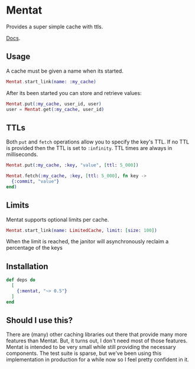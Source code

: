 # Mentat

Provides a super simple cache with ttls.

[Docs](https://hexdocs.pm/mentat).

## Usage

A cache must be given a name when its started.

```elixir
Mentat.start_link(name: :my_cache)
```

After its been started you can store and retrieve values:

```elixir
Mentat.put(:my_cache, user_id, user)
user = Mentat.get(:my_cache, user_id)
```

## TTLs

Both `put` and `fetch` operations allow you to specify the key's TTL. If no
TTL is provided then the TTL is set to `:infinity`. TTL times are always
in milliseconds.

```elixir
Mentat.put(:my_cache, :key, "value", [ttl: 5_000])

Mentat.fetch(:my_cache, :key, [ttl: 5_000], fn key ->
  {:commit, "value"}
end)
```

## Limits

Mentat supports optional limits per cache.

```elixir
Mentat.start_link(name: LimitedCache, limit: [size: 100])
```

When the limit is reached, the janitor will asynchronously reclaim a percentage of the keys

## Installation

```elixir
def deps do
  [
    {:mentat, "~> 0.5"}
  ]
end
```

## Should I use this?

There are (many) other caching libraries out there that provide many more features
than Mentat. But, it turns out, I don't need most of those features. Mentat is
intended to be very small while still providing the necessary components. The
test suite is sparse, but we've been using this implementation in production
for a while now so I feel pretty confident in it.
